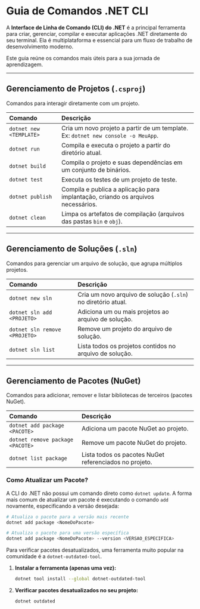 # Guia de Comandos .NET CLI

A **Interface de Linha de Comando (CLI) do .NET** é a principal ferramenta para criar, gerenciar, compilar e executar aplicações .NET diretamente do seu terminal. Ela é multiplataforma e essencial para um fluxo de trabalho de desenvolvimento moderno.

Este guia reúne os comandos mais úteis para a sua jornada de aprendizagem.

---

## Gerenciamento de Projetos (`.csproj`)

Comandos para interagir diretamente com um projeto.

| Comando | Descrição |
| :--- | :--- |
| `dotnet new <TEMPLATE>` | Cria um novo projeto a partir de um template. Ex: `dotnet new console -o MeuApp`. |
| `dotnet run` | Compila e executa o projeto a partir do diretório atual. |
| `dotnet build` | Compila o projeto e suas dependências em um conjunto de binários. |
| `dotnet test` | Executa os testes de um projeto de teste. |
| `dotnet publish` | Compila e publica a aplicação para implantação, criando os arquivos necessários. |
| `dotnet clean` | Limpa os artefatos de compilação (arquivos das pastas `bin` e `obj`). |

---

## Gerenciamento de Soluções (`.sln`)

Comandos para gerenciar um arquivo de solução, que agrupa múltiplos projetos.

| Comando | Descrição |
| :--- | :--- |
| `dotnet new sln` | Cria um novo arquivo de solução (`.sln`) no diretório atual. |
| `dotnet sln add <PROJETO>` | Adiciona um ou mais projetos ao arquivo de solução. |
| `dotnet sln remove <PROJETO>` | Remove um projeto do arquivo de solução. |
| `dotnet sln list` | Lista todos os projetos contidos no arquivo de solução. |

---

## Gerenciamento de Pacotes (NuGet)

Comandos para adicionar, remover e listar bibliotecas de terceiros (pacotes NuGet).

| Comando | Descrição |
| :--- | :--- |
| `dotnet add package <PACOTE>` | Adiciona um pacote NuGet ao projeto. |
| `dotnet remove package <PACOTE>` | Remove um pacote NuGet do projeto. |
| `dotnet list package` | Lista todos os pacotes NuGet referenciados no projeto. |

### Como Atualizar um Pacote?

A CLI do .NET não possui um comando direto como `dotnet update`. A forma mais comum de atualizar um pacote é executando o comando `add` novamente, especificando a versão desejada:

```bash
# Atualiza o pacote para a versão mais recente
dotnet add package <NomeDoPacote>

# Atualiza o pacote para uma versão específica
dotnet add package <NomeDoPacote> --version <VERSAO_ESPECIFICA>
```

Para verificar pacotes desatualizados, uma ferramenta muito popular na comunidade é a `dotnet-outdated-tool`.

1. **Instalar a ferramenta (apenas uma vez):**

    ```bash
    dotnet tool install --global dotnet-outdated-tool
    ```

2. **Verificar pacotes desatualizados no seu projeto:**

    ```bash
    dotnet outdated
    ```
